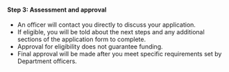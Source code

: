 ####  **Step 3: Assessment and approval**

  * An officer will contact you directly to discuss your application. 
  * If eligible, you will be told about the next steps and any additional sections of the application form to complete. 
  * Approval for eligibility does not guarantee funding. 
  * Final approval will be made after you meet specific requirements set by Department officers. 

